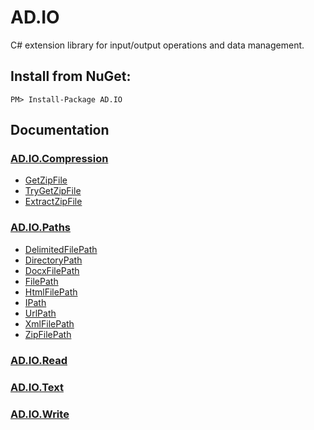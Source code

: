 # AD.IO
C# extension library for input/output operations and data management.
## Install from NuGet:
```
PM> Install-Package AD.IO
```
## Documentation
### [AD.IO.Compression](https://github.com/austindrenski/AD.IO/wiki/AD.IO.Compression)
* [GetZipFile](https://github.com/austindrenski/AD.IO/wiki/AD.IO.Compression#GetZipFile)
* [TryGetZipFile](https://github.com/austindrenski/AD.IO/wiki/AD.IO.Compression#TryGetZipFile)
* [ExtractZipFile](https://github.com/austindrenski/AD.IO/wiki/AD.IO.Compression#ExtractZipFile)

### [AD.IO.Paths](https://github.com/austindrenski/AD.IO/wiki/AD.IO.Paths)
* [DelimitedFilePath](https://github.com/austindrenski/AD.IO/wiki/AD.IO.Compression#DelimitedFilePath)
* [DirectoryPath](https://github.com/austindrenski/AD.IO/wiki/AD.IO.Compression#DirectoryPath)
* [DocxFilePath](https://github.com/austindrenski/AD.IO/wiki/AD.IO.Compression#DocxFilePath)
* [FilePath](https://github.com/austindrenski/AD.IO/wiki/AD.IO.Compression#FilePath)
* [HtmlFilePath](https://github.com/austindrenski/AD.IO/wiki/AD.IO.Compression#HtmlFilePath)
* [IPath](https://github.com/austindrenski/AD.IO/wiki/AD.IO.Compression#IPath)
* [UrlPath](https://github.com/austindrenski/AD.IO/wiki/AD.IO.Compression#UrlPath)
* [XmlFilePath](https://github.com/austindrenski/AD.IO/wiki/AD.IO.Compression#XmlFilePath)
* [ZipFilePath](https://github.com/austindrenski/AD.IO/wiki/AD.IO.Compression#ZipFilePath)

### [AD.IO.Read](https://github.com/austindrenski/AD.IO/wiki/AD.IO.Read)

### [AD.IO.Text](https://github.com/austindrenski/AD.IO/wiki/AD.IO.Text)

### [AD.IO.Write](https://github.com/austindrenski/AD.IO/wiki/AD.IO.Write)

